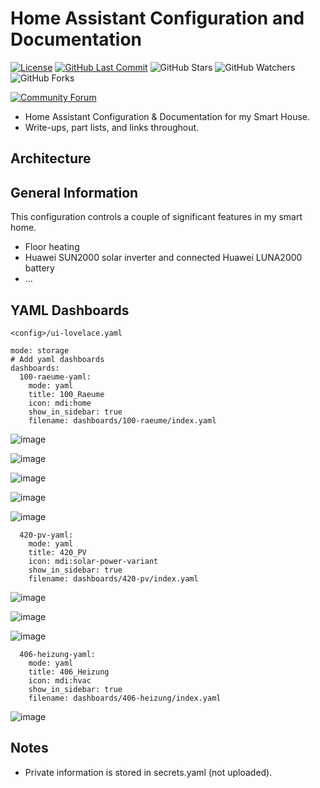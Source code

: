 # Home Assistant Configuration and Documentation

[![License][license-shield]](LICENSE.md) [![GitHub Last Commit][last-commit-shield]][commits] ![GitHub Stars][stars-shield] ![GitHub Watchers][watchers-shield] ![GitHub Forks][forks-shield]

[![Community Forum][forum-shield]][forum]

- Home Assistant Configuration &amp; Documentation for my Smart House.
- Write-ups, part lists, and links throughout.

## Architecture

## General Information

This configuration controls a couple of significant features in my smart home.

- Floor heating
- Huawei SUN2000 solar inverter and connected Huawei LUNA2000 battery
- ...

## YAML Dashboards

`<config>/ui-lovelace.yaml`

```
mode: storage
# Add yaml dashboards
dashboards:
  100-raeume-yaml:
    mode: yaml
    title: 100_Raeume
    icon: mdi:home
    show_in_sidebar: true
    filename: dashboards/100-raeume/index.yaml
```

![image](https://github.com/heinemannj/home-assistant-config/assets/3251642/ada412ce-bb80-4e03-9b6a-cf7c74f3349a)

![image](https://github.com/heinemannj/home-assistant-config/assets/3251642/50baf54d-ae9f-400c-82ef-9ee04917d75a)

![image](https://github.com/heinemannj/home-assistant-config/assets/3251642/2f43982e-ee10-496d-bc7e-aa0162d66bf2)

![image](https://github.com/heinemannj/home-assistant-config/assets/3251642/aeed7ec1-b295-4872-9b81-72358979fe08)

![image](https://github.com/heinemannj/home-assistant-config/assets/3251642/cef2c53a-f39a-4eab-ae40-4318cbcd0d27)

```
  420-pv-yaml:
    mode: yaml
    title: 420_PV
    icon: mdi:solar-power-variant
    show_in_sidebar: true
    filename: dashboards/420-pv/index.yaml
```

![image](https://github.com/heinemannj/home-assistant-config/assets/3251642/1f74c8b3-4caa-4148-bb3c-6f74de71a2fe)

![image](https://github.com/heinemannj/home-assistant-config/assets/3251642/8972daf9-6c6c-45e3-91de-e1f0b95071d0)

![image](https://github.com/heinemannj/home-assistant-config/assets/3251642/77ce04ce-9e0f-4c60-b371-eb90a84724d2)

```
  406-heizung-yaml:
    mode: yaml
    title: 406_Heizung
    icon: mdi:hvac
    show_in_sidebar: true
    filename: dashboards/406-heizung/index.yaml
 ```

![image](https://github.com/heinemannj/home-assistant-config/assets/3251642/d46d9e1c-89e3-47c7-b925-8fb9a69353ab)

## Notes

- Private information is stored in secrets.yaml (not uploaded).

[commits-shield]: https://img.shields.io/github/commit-activity/y/heinemannj/home-assistant-config.svg
[commits]: https://github.com/heinemannj/home-assistant-config/commits/master
[actions-shield]: https://github.com/heinemannj/home-assistant-config/workflows/Home%20Assistant%20CI/badge.svg
[actions]: https://github.com/heinemannj/home-assistant-config/actions
[contributors]: https://github.com/heinemannj/home-assistant-config/graphs/contributors
[discord-shield]: https://img.shields.io/discord/330944238910963714.svg
[discord]: https://discord.gg/c5DvZ4e
[forum-shield]: https://img.shields.io/badge/community-forum-brightgreen.svg
[forum]: https://community.home-assistant.io/?u=heinemannj
[heinemannj]: https://github.com/heinemannj
[travis-shield]: https://travis-ci.org/heinemannj/home-assistant-config.svg?branch=master
[travis]: https://travis-ci.org/heinemannj/home-assistant-config
[home-assistant]: https://home-assistant.io
[issue]: https://github.com/heinemannj/home-assistant-config/issues
[license-shield]: https://img.shields.io/badge/license-MIT-green.svg
[maintenance-shield]: https://img.shields.io/maintenance/yes/2023.svg
[last-commit-shield]: https://img.shields.io/github/last-commit/heinemannj/home-assistant-config.svg
[stars-shield]: https://img.shields.io/github/stars/heinemannj/home-assistant-config.svg?style=social&label=Stars
[forks-shield]: https://img.shields.io/github/forks/heinemannj/home-assistant-config.svg?style=social&label=Forks
[watchers-shield]: https://img.shields.io/github/watchers/heinemannj/home-assistant-config.svg?style=social&label=Watchers
[black-duck-shield]: https://copilot.blackducksoftware.com/github/repos/heinemannj/home-assistant-config/branches/master/badge-risk.svg
[black-duck]: https://copilot.blackducksoftware.com/github/repos/heinemannj/home-assistant-config/branches/master/
